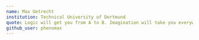 ```yaml
---
name: Max Uetrecht
institution: Technical University of Dortmund
quote: Logic will get you from A to B. Imagination will take you everywhere. -Einstein
github_user: phenomax
---
```

